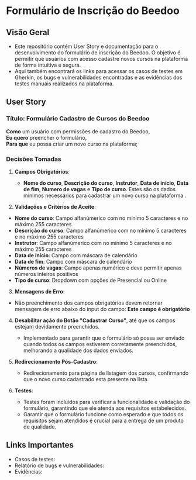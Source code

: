 # Formulário de Inscrição do Beedoo

## Visão Geral
- Este repositório contém User Story e documentação para o desenvolvimento do formulário de inscrição do Beedoo. O objetivo é permitir que usuários com acesso cadastre novos cursos na plataforma de forma intuitiva e segura.
- Aqui também encontrará os links para acessar os casos de testes em Gherkin, os bugs e vulnerabilidades encontradas e as evidências dos testes manuais realizados na plataforma.

## User Story

### Título: Formulário Cadastro de Cursos do Beedoo

**Como** um usuário com permissões de cadastro do Beedoo,  
**Eu quero** preencher o formulário,  
**Para que** eu possa criar um novo curso na plataforma;

### Decisões Tomadas

1. **Campos Obrigatórios**: 
   - **Nome do curso**, **Descrição do curso**, **Instrutor**, **Data de início**, **Data de fim**, **Numero de vagas** e **Tipo de curso**. Estes são os dados mínimos necessários para cadastrar um novo curso na plataforma .

2. **Validações e Critérios de Aceite**:
  - **Nome do curso**: Campo alfanúmerico com no mínimo 5 caracteres e no máximo 255 caracteres
  - **Descrição do curso**: Campo alfanúmerico com no mínimo 5 caracteres e no máximo 255 caracteres
  - **Instrutor**: Campo alfanúmerico com no mínimo 5 caracteres e no máximo 255 caracteres
  - **Data de início**: Campo com máscara de calendário
  - **Data de fim**: Campo com máscara de calendário
  - **Números de vagas**: Campo apenas numérico e deve permitir apenas números inteiros positivos
  - **Tipo de curso**: Dropdown com opções de Presencial ou Online

3. **Mensagens de Erro**:
  - Não preenchimento dos campos obrigatórios devem retornar mensagem de erro abaixo do input do campo:
    **Este campo é obrigatório**

4. **Desabilitar ação do Botão "Cadastrar Curso"**, até que os campos estejam devidamente preenchidos.
   - Implementado para garantir que o formulário só possa ser enviado quando todos os campos estiverem corretamente preenchidos, melhorando a qualidade dos dados enviados.

5. **Redirecionamento Pós-Cadastro**:
   - Redirecionamento para página de listagem dos cursos, confirmando que o novo curso cadastrado esta presente na lista.

6. **Testes**:
   - Testes foram incluídos para verificar a funcionalidade e validação do formulário, garantindo que ele atenda aos requisitos estabelecidos.
   - Garantir que o formulário funcione como esperado e que todos os requisitos sejam atendidos é crucial para a entrega de um produto de qualidade.

## Links Importantes
   - Casos de testes:
   - Relatório de bugs e vulnerabilidades:
   - Evidências:


